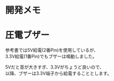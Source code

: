 # 開発メモ

# 圧電ブザー

参考書では5V給電(2番Pin)を使用しているが、  
3.3V給電(1番Pin)でもブザーは鳴動しました。  

5Vだと音が大きすぎ、3.3Vがちょうど良いので、  
以降、ブザーは3.3V端子から給電することとします。  
